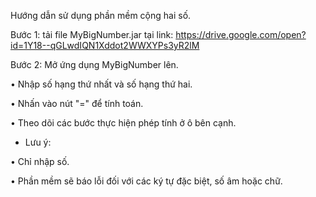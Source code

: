 Hướng dẫn sử dụng phần mềm cộng hai số.

Bước 1: tải file MyBigNumber.jar tại link: https://drive.google.com/open?id=1Y18--qGLwdIQN1Xddot2WWXYPs3yR2lM

Bước 2: Mở ứng dụng MyBigNumber lên.

•	Nhập số hạng thứ nhất và số hạng thứ hai.

•	Nhấn vào nút "=" để tính toán.

•	Theo dõi các bước thực hiện phép tính ở ô bên cạnh.


* Lưu ý: 

•	Chỉ nhập số.

•	Phần mềm sẽ báo lỗi đối với các ký tự đặc biệt, số âm hoặc chữ.


